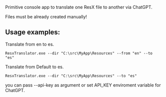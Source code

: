 Primitive console app to translate one ResX file to another via ChatGPT.

Files must be already created manually!

## Usage examples:

Translate from en to es.
```
ResxTranslator.exe --dir "C:\src\MyApp\Resources" --from "en" --to "es"
```

Translate from Default to es.
```
ResxTranslator.exe --dir "C:\src\MyApp\Resources" --to "es"
```

you can pass --api-key as argument or set API_KEY enviroment variable for ChatGPT.


